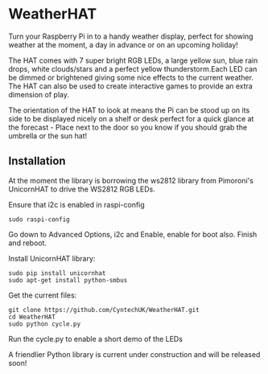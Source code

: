 # WeatherHAT

Turn your Raspberry Pi in to a handy weather display, perfect for showing weather at the moment, a day in advance or on an upcoming holiday!

The HAT comes with 7 super bright RGB LEDs, a large yellow sun, blue rain drops, white clouds/stars and a perfect yellow thunderstorm.Each LED can be dimmed or brightened giving some nice effects to the current weather. The HAT can also be used to create interactive games to provide an extra dimension of play.

The orientation of the HAT to look at means the Pi can be stood up on its side to be displayed nicely on a shelf or desk perfect for a quick glance at the forecast - Place next to the door so you know if you should grab the umbrella or the sun hat!


## Installation

At the moment the library is borrowing the ws2812 library from Pimoroni's UnicornHAT to drive the WS2812 RGB LEDs.

Ensure that i2c is enabled in raspi-config

    sudo raspi-config

Go down to Advanced Options, i2c and Enable, enable for boot also. Finish and reboot.

Install UnicornHAT library:

    sudo pip install unicornhat
    sudo apt-get install python-smbus

Get the current files:

    git clone https://github.com/CyntechUK/WeatherHAT.git
    cd WeatherHAT
    sudo python cycle.py

Run the cycle.py to enable a short demo of the LEDs

A friendlier Python library is current under construction and will be released soon!